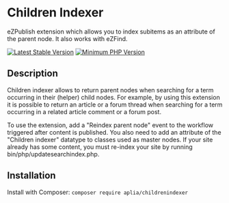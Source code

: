 # Children Indexer
eZPublish extension which allows you to index subitems as an attribute of the parent node. It also works with eZFind.

[![Latest Stable Version](https://img.shields.io/packagist/v/aplia/childrenindexer.svg?style=flat-square)](https://packagist.org/packages/aplia/childrenindexer)
[![Minimum PHP Version](https://img.shields.io/badge/php-%3E%3D%205.3-8892BF.svg?style=flat-square)](https://php.net/)

## Description
Children indexer allows to return parent nodes when searching for a term occurring in their (helper) child nodes. For example, by using this extension it is possible to return an article or a forum thread when searching for a term occurring in a related article comment or a forum post.

To use the extension, add a "Reindex parent node" event to the workflow triggered after content is published. You also need to add an attribute of the "Children indexer" datatype to classes used as master nodes. If your site already has some content, you must re-index your site by running bin/php/updatesearchindex.php.

## Installation
Install with Composer:
	```
	composer require aplia/childrenindexer
	```
